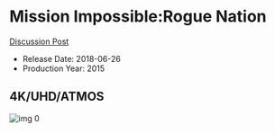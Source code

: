 # Mission Impossible:Rogue Nation

[Discussion Post](https://www.avsforum.com/threads/bass-eq-for-filtered-movies.2995212/post-56885352)

* Release Date: 2018-06-26
* Production Year: 2015

## 4K/UHD/ATMOS

![img 0](https://i.imgur.com/h01JyyI.jpg)

